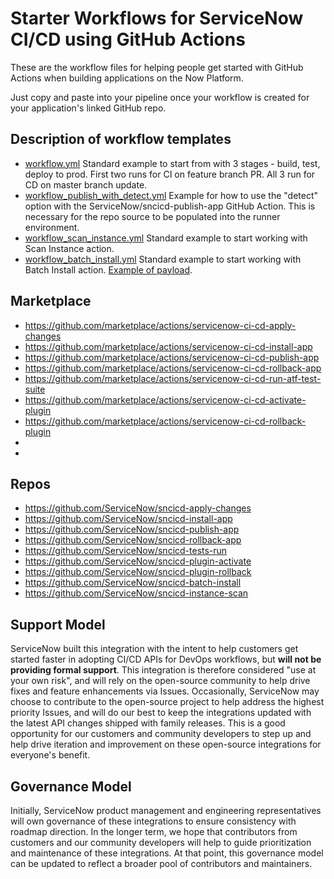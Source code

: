 # Starter Workflows for ServiceNow CI/CD using GitHub Actions

These are the workflow files for helping people get started with GitHub Actions when building applications on the Now Platform.

Just copy and paste into your pipeline once your workflow is created for your application's linked GitHub repo. 

## Description of workflow templates
- [workflow.yml](https://github.com/ServiceNow/sncicd_githubworkflow/blob/master/workflow.yml) Standard example to start from with 3 stages - build, test, deploy to prod. First two runs for CI on feature branch PR. All 3 run for CD on master branch update. 
- [workflow_publish_with_detect.yml](https://github.com/ServiceNow/sncicd_githubworkflow/blob/master/workflow_publish_with_detect.yml) Example for how to use the "detect" option with the ServiceNow/sncicd-publish-app GitHub Action. This is necessary for the repo source to be populated into the runner environment. 
- [workflow_scan_instance.yml](https://github.com/ServiceNow/sncicd_githubworkflow/blob/master/workflow_scan_instance.yml) Standard example to start working with Scan Instance action.
- [workflow_batch_install.yml](https://github.com/ServiceNow/sncicd_githubworkflow/blob/master/workflow_scan_instance.yml) Standard example to start working with Batch Install action. [Example of payload](https://github.com/ServiceNow/sncicd_githubworkflow/blob/master/batch_payload.json).

## Marketplace

- https://github.com/marketplace/actions/servicenow-ci-cd-apply-changes
- https://github.com/marketplace/actions/servicenow-ci-cd-install-app
- https://github.com/marketplace/actions/servicenow-ci-cd-publish-app
- https://github.com/marketplace/actions/servicenow-ci-cd-rollback-app
- https://github.com/marketplace/actions/servicenow-ci-cd-run-atf-test-suite
- https://github.com/marketplace/actions/servicenow-ci-cd-activate-plugin
- https://github.com/marketplace/actions/servicenow-ci-cd-rollback-plugin
- <Add Batch Install Action After Publication>
- <Add Scan Instance Action After Publication>

## Repos
- https://github.com/ServiceNow/sncicd-apply-changes
- https://github.com/ServiceNow/sncicd-install-app
- https://github.com/ServiceNow/sncicd-publish-app
- https://github.com/ServiceNow/sncicd-rollback-app
- https://github.com/ServiceNow/sncicd-tests-run
- https://github.com/ServiceNow/sncicd-plugin-activate
- https://github.com/ServiceNow/sncicd-plugin-rollback
- https://github.com/ServiceNow/sncicd-batch-install
- https://github.com/ServiceNow/sncicd-instance-scan

## Support Model

ServiceNow built this integration with the intent to help customers get started faster in adopting CI/CD APIs for DevOps workflows, but __will not be providing formal support__. This integration is therefore considered "use at your own risk", and will rely on the open-source community to help drive fixes and feature enhancements via Issues. Occasionally, ServiceNow may choose to contribute to the open-source project to help address the highest priority Issues, and will do our best to keep the integrations updated with the latest API changes shipped with family releases. This is a good opportunity for our customers and community developers to step up and help drive iteration and improvement on these open-source integrations for everyone's benefit. 

## Governance Model

Initially, ServiceNow product management and engineering representatives will own governance of these integrations to ensure consistency with roadmap direction. In the longer term, we hope that contributors from customers and our community developers will help to guide prioritization and maintenance of these integrations. At that point, this governance model can be updated to reflect a broader pool of contributors and maintainers. 
